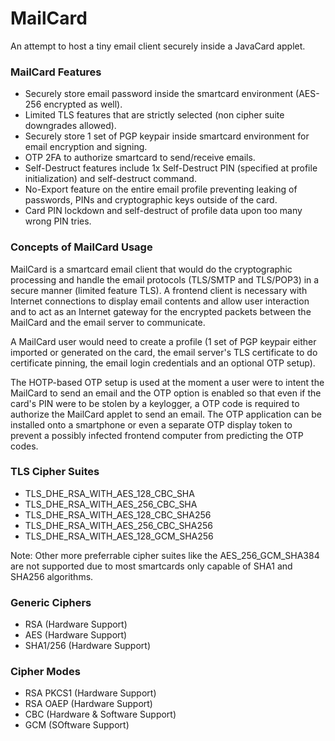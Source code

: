 # MailCard
An attempt to host a tiny email client securely inside a JavaCard applet.

### MailCard Features
* Securely store email password inside the smartcard environment (AES-256 encrypted as well).
* Limited TLS features that are strictly selected (non cipher suite downgrades allowed).
* Securely store 1 set of PGP keypair inside smartcard environment for email encryption and signing.
* OTP 2FA to authorize smartcard to send/receive emails.
* Self-Destruct features include 1x Self-Destruct PIN (specified at profile initialization) and self-destruct command.
* No-Export feature on the entire email profile preventing leaking of passwords, PINs and cryptographic keys outside of the card.
* Card PIN lockdown and self-destruct of profile data upon too many wrong PIN tries.

### Concepts of MailCard Usage
MailCard is a smartcard email client that would do the cryptographic processing and handle the email protocols (TLS/SMTP and TLS/POP3) in a secure manner (limited feature TLS). A frontend client is necessary with Internet connections to display email contents and allow user interaction and to act as an Internet gateway for the encrypted packets between the MailCard and the email server to communicate.

A MailCard user would need to create a profile (1 set of PGP keypair either imported or generated on the card, the email server's TLS certificate to do certificate pinning, the email login credentials and an optional OTP setup).

The HOTP-based OTP setup is used at the moment a user were to intent the MailCard to send an email and the OTP option is enabled so that even if the card's PIN were to be stolen by a keylogger, a OTP code is required to authorize the MailCard applet to send an email. The OTP application can be installed onto a smartphone or even a separate OTP display token to prevent a possibly infected frontend computer from predicting the OTP codes.

### TLS Cipher Suites
* TLS_DHE_RSA_WITH_AES_128_CBC_SHA
* TLS_DHE_RSA_WITH_AES_256_CBC_SHA
* TLS_DHE_RSA_WITH_AES_128_CBC_SHA256
* TLS_DHE_RSA_WITH_AES_256_CBC_SHA256
* TLS_DHE_RSA_WITH_AES_128_GCM_SHA256

Note: Other more preferrable cipher suites like the AES_256_GCM_SHA384 are not supported due to most smartcards only capable of SHA1 and SHA256 algorithms.

### Generic Ciphers
* RSA (Hardware Support)
* AES (Hardware Support)
* SHA1/256 (Hardware Support)

### Cipher Modes
* RSA PKCS1 (Hardware Support)
* RSA OAEP (Hardware Support)
* CBC (Hardware & Software Support)
* GCM (SOftware Support)
